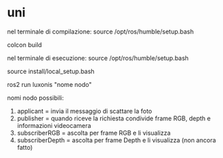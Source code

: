 # uni

nel terminale di compilazione:
source /opt/ros/humble/setup.bash

colcon build

nel terminale di esecuzione:
source /opt/ros/humble/setup.bash

source install/local_setup.bash

ros2 run luxonis "nome nodo"

nomi nodo possibili:
1) applicant = invia il messaggio di scattare la foto
2) publisher = quando riceve la richiesta condivide frame RGB, depth e informazioni videocamera
3) subscriberRGB = ascolta per frame RGB e li visualizza
4) subscriberDepth = ascolta per frame Depth e li visualizza (non ancora fatto)
